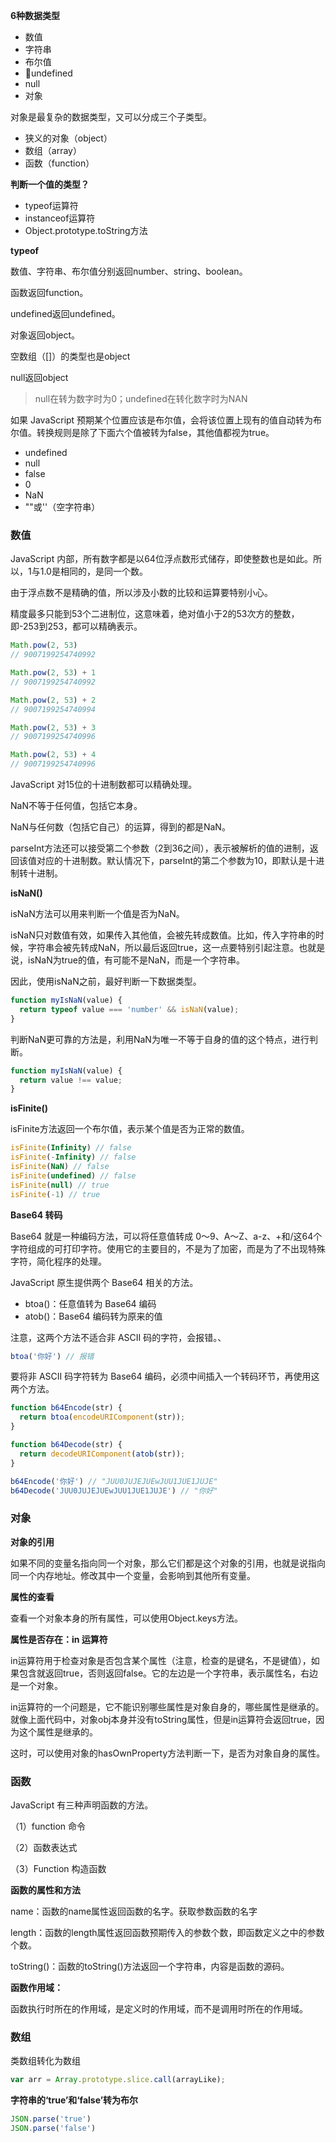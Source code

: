 <!--
 * @Author: hejianfang
 * @Email: hejianfang@meishubao.com
 * @Date: 2021-08-17 18:04:50
 * @LastEditors: hejianfang
 * @LastEditTime: 2021-08-17 18:05:29
 * @Description: 
-->
**6种数据类型**

- 数值
- 字符串
- 布尔值
- undefined
- null
- 对象

对象是最复杂的数据类型，又可以分成三个子类型。

- 狭义的对象（object）
- 数组（array）
- 函数（function）

**判断一个值的类型？**

- typeof运算符
- instanceof运算符
- Object.prototype.toString方法

**typeof**

数值、字符串、布尔值分别返回number、string、boolean。

函数返回function。

undefined返回undefined。

对象返回object。

空数组（[]）的类型也是object

null返回object

> null在转为数字时为0；undefined在转化数字时为NAN

如果 JavaScript 预期某个位置应该是布尔值，会将该位置上现有的值自动转为布尔值。转换规则是除了下面六个值被转为false，其他值都视为true。

- undefined
- null
- false
- 0
- NaN
- ""或''（空字符串）

### 数值

JavaScript 内部，所有数字都是以64位浮点数形式储存，即使整数也是如此。所以，1与1.0是相同的，是同一个数。

由于浮点数不是精确的值，所以涉及小数的比较和运算要特别小心。

精度最多只能到53个二进制位，这意味着，绝对值小于2的53次方的整数，即-253到253，都可以精确表示。

```javascript
Math.pow(2, 53)
// 9007199254740992

Math.pow(2, 53) + 1
// 9007199254740992

Math.pow(2, 53) + 2
// 9007199254740994

Math.pow(2, 53) + 3
// 9007199254740996

Math.pow(2, 53) + 4
// 9007199254740996
```

JavaScript 对15位的十进制数都可以精确处理。

NaN不等于任何值，包括它本身。

NaN与任何数（包括它自己）的运算，得到的都是NaN。

parseInt方法还可以接受第二个参数（2到36之间），表示被解析的值的进制，返回该值对应的十进制数。默认情况下，parseInt的第二个参数为10，即默认是十进制转十进制。

**isNaN()**

isNaN方法可以用来判断一个值是否为NaN。

isNaN只对数值有效，如果传入其他值，会被先转成数值。比如，传入字符串的时候，字符串会被先转成NaN，所以最后返回true，这一点要特别引起注意。也就是说，isNaN为true的值，有可能不是NaN，而是一个字符串。

因此，使用isNaN之前，最好判断一下数据类型。

```javascript
function myIsNaN(value) {
  return typeof value === 'number' && isNaN(value);
}
```

判断NaN更可靠的方法是，利用NaN为唯一不等于自身的值的这个特点，进行判断。

```javascript
function myIsNaN(value) {
  return value !== value;
}
```

**isFinite()**

isFinite方法返回一个布尔值，表示某个值是否为正常的数值。

```javascript
isFinite(Infinity) // false
isFinite(-Infinity) // false
isFinite(NaN) // false
isFinite(undefined) // false
isFinite(null) // true
isFinite(-1) // true
```

**Base64 转码**

Base64 就是一种编码方法，可以将任意值转成 0～9、A～Z、a-z、+和/这64个字符组成的可打印字符。使用它的主要目的，不是为了加密，而是为了不出现特殊字符，简化程序的处理。

JavaScript 原生提供两个 Base64 相关的方法。

- btoa()：任意值转为 Base64 编码
- atob()：Base64 编码转为原来的值

注意，这两个方法不适合非 ASCII 码的字符，会报错。、

```javascript
btoa('你好') // 报错
```

要将非 ASCII 码字符转为 Base64 编码，必须中间插入一个转码环节，再使用这两个方法。

```javascript
function b64Encode(str) {
  return btoa(encodeURIComponent(str));
}

function b64Decode(str) {
  return decodeURIComponent(atob(str));
}

b64Encode('你好') // "JUU0JUJEJUEwJUU1JUE1JUJE"
b64Decode('JUU0JUJEJUEwJUU1JUE1JUJE') // "你好"
```

### 对象

**对象的引用**

如果不同的变量名指向同一个对象，那么它们都是这个对象的引用，也就是说指向同一个内存地址。修改其中一个变量，会影响到其他所有变量。

**属性的查看**

查看一个对象本身的所有属性，可以使用Object.keys方法。

**属性是否存在：in 运算符**

in运算符用于检查对象是否包含某个属性（注意，检查的是键名，不是键值），如果包含就返回true，否则返回false。它的左边是一个字符串，表示属性名，右边是一个对象。

in运算符的一个问题是，它不能识别哪些属性是对象自身的，哪些属性是继承的。就像上面代码中，对象obj本身并没有toString属性，但是in运算符会返回true，因为这个属性是继承的。

这时，可以使用对象的hasOwnProperty方法判断一下，是否为对象自身的属性。

### 函数

JavaScript 有三种声明函数的方法。

（1）function 命令

（2）函数表达式

（3）Function 构造函数

**函数的属性和方法**

name：函数的name属性返回函数的名字。获取参数函数的名字

length：函数的length属性返回函数预期传入的参数个数，即函数定义之中的参数个数。

toString()：函数的toString()方法返回一个字符串，内容是函数的源码。

**函数作用域：**

函数执行时所在的作用域，是定义时的作用域，而不是调用时所在的作用域。

### 数组

类数组转化为数组

```javascript
var arr = Array.prototype.slice.call(arrayLike);
```

**字符串的‘true’和‘false’转为布尔**

```javascript
JSON.parse('true')
JSON.parse('false')
```